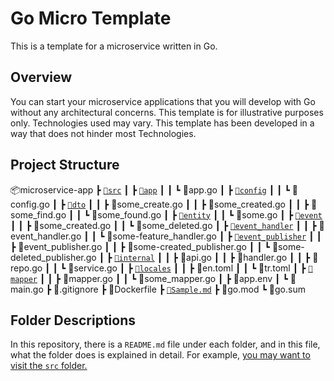 # Go Micro Template

This is a template for a microservice written in Go.

## Overview

You can start your microservice applications that you will develop with Go without any architectural concerns. This template is for illustrative purposes only. Technologies used may vary. This template has been developed in a way that does not hinder most Technologies.

## Project Structure

📦microservice-app
┣ [`📂src`](https://github.com/ssibrahimbas/go-micro-template/tree/main/src)
┃ ┣ [`📂app`](https://github.com/ssibrahimbas/go-micro-template/tree/main/src/app)
┃ ┃ ┗ 📜app.go
┃ ┣ [`📂config`](https://github.com/ssibrahimbas/go-micro-template/tree/main/src/config)
┃ ┃ ┗ 📜config.go
┃ ┣ [`📂dto`](https://github.com/ssibrahimbas/go-micro-template/tree/main/src/dto)
┃ ┃ ┣ 📜some_create.go
┃ ┃ ┣ 📜some_created.go
┃ ┃ ┣ 📜some_find.go
┃ ┃ ┗ 📜some_found.go
┃ ┣ [`📂entity`](https://github.com/ssibrahimbas/go-micro-template/tree/main/src/entity)
┃ ┃ ┗ 📜some.go
┃ ┣ [`📂event`](https://github.com/ssibrahimbas/go-micro-template/tree/main/src/event)
┃ ┃ ┣ 📜some_created.go
┃ ┃ ┗ 📜some_deleted.go
┃ ┣ [`📂event_handler`](https://github.com/ssibrahimbas/go-micro-template/tree/main/src/event_handler)
┃ ┃ ┣ 📜event_handler.go
┃ ┃ ┗ 📜some-feature_handler.go
┃ ┣ [`📂event_publisher`](https://github.com/ssibrahimbas/go-micro-template/tree/main/src/event_publisher)
┃ ┃ ┣ 📜event_publisher.go
┃ ┃ ┣ 📜some-created_publisher.go
┃ ┃ ┗ 📜some-deleted_publisher.go
┃ ┣ [`📂internal`](https://github.com/ssibrahimbas/go-micro-template/tree/main/src/internal)
┃ ┃ ┣ 📜api.go
┃ ┃ ┣ 📜handler.go
┃ ┃ ┣ 📜repo.go
┃ ┃ ┗ 📜service.go
┃ ┣ [`📂locales`](https://github.com/ssibrahimbas/go-micro-template/tree/main/src/locales)
┃ ┃ ┣ 📜en.toml
┃ ┃ ┗ 📜tr.toml
┃ ┣ [`📂mapper`](https://github.com/ssibrahimbas/go-micro-template/tree/main/src/mapper)
┃ ┃ ┣ 📜mapper.go
┃ ┃ ┗ 📜some_mapper.go
┃ ┣ 📜app.env
┃ ┗ 📜main.go
┣ 📜.gitignore
┣ 📜Dockerfile
┣ [`📜Sample.md`](https://github.com/ssibrahimbas/go-micro-template/tree/main/Sample.md)
┣ 📜go.mod
┗ 📜go.sum

## Folder Descriptions

In this repository, there is a `README.md` file under each folder, and in this file, what the folder does is explained in detail. For example, [you may want to visit the `src` folder.](https://github.com/ssibrahimbas/go-micro-template/tree/main/src)